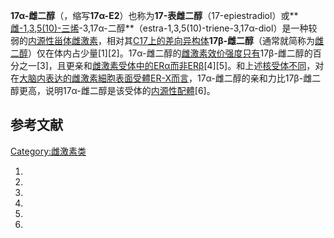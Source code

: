 **17α-雌二醇**（，缩写**17α-E2**）也称为**17-表雌二醇**（17-epiestradiol）或**[雌-1,3,5(10)-三烯](../Page/雌-1,3,5\(10\)-三烯.md "wikilink")-3,17α-二醇**（estra-1,3,5(10)-triene-3,17α-diol）是一种较弱的[内源性](https://zh.wikipedia.org/wiki/内源 "wikilink")[甾体](../Page/甾体.md "wikilink")[雌激素](../Page/雌激素.md "wikilink")，相对其[C17上的](https://zh.wikipedia.org/wiki/:File:Steroid_numbering.png "wikilink")[差向异构体](https://zh.wikipedia.org/wiki/差向异构体 "wikilink")**17β-雌二醇**（通常就简称为[雌二醇](../Page/雌二醇.md "wikilink")）仅在体内占少量\[1\]\[2\]。17α-雌二醇的[雌激素](../Page/雌激素.md "wikilink")[效价强度只有](../Page/效价强度.md "wikilink")17β-雌二醇的百分之一\[3\]，且更亲和[雌激素受体中的](https://zh.wikipedia.org/wiki/雌激素受体 "wikilink")[ERα而非](https://zh.wikipedia.org/wiki/ERα "wikilink")[ERβ](https://zh.wikipedia.org/wiki/ERβ "wikilink")\[4\]\[5\]。和上述[核受体不同](../Page/核受体.md "wikilink")，对在[大脑内表达的雌激素](../Page/大脑.md "wikilink")[細胞表面受體](https://zh.wikipedia.org/wiki/細胞表面受體 "wikilink")[ER-X而言](https://zh.wikipedia.org/wiki/ER-X "wikilink")，17α-雌二醇的亲和力比17β-雌二醇更高，说明17α-雌二醇是该受体的[内源性](https://zh.wikipedia.org/wiki/内源 "wikilink")[配體](../Page/配體_\(生物化學\).md "wikilink")\[6\]。

## 参考文献

[Category:雌激素类](https://zh.wikipedia.org/wiki/Category:雌激素类 "wikilink")

1.
2.
3.

4.

5.

6.